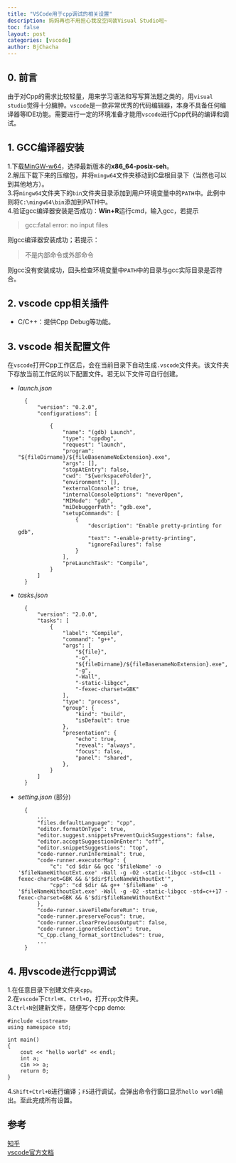 ```yaml
---
title: "VSCode用于cpp调试的相关设置"
description: 妈妈再也不用担心我没空间装Visual Studio啦~
toc: false
layout: post
categories: [vscode]
author: BjChacha
---
```


## 0. 前言

由于对Cpp的需求比较轻量，用来学习语法和写写算法题之类的，用`visual studio`觉得十分臃肿。`vscode`是一款非常优秀的代码编辑器，本身不具备任何编译器等IDE功能。需要进行一定的环境准备才能用`vscode`进行Cpp代码的编译和调试。

## 1. GCC编译器安装
 
1.下载[MinGW-w64](https://sourceforge.net/projects/mingw-w64/files/)，选择最新版本的**x86_64-posix-seh**。    
2.解压下载下来的压缩包，并将`mingw64`文件夹移动到C盘根目录下（当然也可以到其他地方）。  
3.将`mingw64`文件夹下的`bin`文件夹目录添加到用户环境变量中的`PATH`中。此例中则将`C:\mingw64\bin`添加到PATH中。  
4.验证gcc编译器安装是否成功：**Win+R**运行cmd，输入gcc，若提示  

> gcc:fatal error: no input files

则gcc编译器安装成功；若提示：

> 不是内部命令或外部命令    

则gcc没有安装成功，回头检查环境变量中`PATH`中的目录与gcc实际目录是否符合。

## 2. vscode cpp相关插件

- C/C++：提供Cpp Debug等功能。

## 3. vscode 相关配置文件

在`vscode`打开Cpp工作区后，会在当前目录下自动生成`.vscode`文件夹。该文件夹下存放当前工作区的以下配置文件。若无以下文件可自行创建。

- *launch.json*   
  
        {
            "version": "0.2.0",
            "configurations": [
            
                {
                    "name": "(gdb) Launch",
                    "type": "cppdbg",
                    "request": "launch",
                    "program": "${fileDirname}/${fileBasenameNoExtension}.exe",
                    "args": [],
                    "stopAtEntry": false,
                    "cwd": "${workspaceFolder}",
                    "environment": [],
                    "externalConsole": true,
                    "internalConsoleOptions": "neverOpen",
                    "MIMode": "gdb",
                    "miDebuggerPath": "gdb.exe",
                    "setupCommands": [
                        {
                            "description": "Enable pretty-printing for gdb",
                            "text": "-enable-pretty-printing",
                            "ignoreFailures": false
                        }
                    ],
                    "preLaunchTask": "Compile",
                }
            ]
        }

- *tasks.json*

        {
            "version": "2.0.0",
            "tasks": [
                {
                    "label": "Compile",
                    "command": "g++",
                    "args": [
                        "${file}",
                        "-o",
                        "${fileDirname}/${fileBasenameNoExtension}.exe",
                        "-g",
                        "-Wall",
                        "-static-libgcc",
                        "-fexec-charset=GBK"
                    ],
                    "type": "process",
                    "group": {
                        "kind": "build",
                        "isDefault": true
                    },
                    "presentation": {
                        "echo": true,
                        "reveal": "always",
                        "focus": false,
                        "panel": "shared",
                    },
                }
            ]
        }


- *setting.json* (部分)

        {
            ...
            "files.defaultLanguage": "cpp",
            "editor.formatOnType": true,
            "editor.suggest.snippetsPreventQuickSuggestions": false,
            "editor.acceptSuggestionOnEnter": "off",
            "editor.snippetSuggestions": "top",
            "code-runner.runInTerminal": true,
            "code-runner.executorMap": {
                "c": "cd $dir && gcc '$fileName' -o '$fileNameWithoutExt.exe' -Wall -g -O2 -static-libgcc -std=c11 -fexec-charset=GBK && &'$dir$fileNameWithoutExt'",
                "cpp": "cd $dir && g++ '$fileName' -o '$fileNameWithoutExt.exe' -Wall -g -O2 -static-libgcc -std=c++17 -fexec-charset=GBK && &'$dir$fileNameWithoutExt'"
            },
            "code-runner.saveFileBeforeRun": true,
            "code-runner.preserveFocus": true,
            "code-runner.clearPreviousOutput": false,
            "code-runner.ignoreSelection": true,
            "C_Cpp.clang_format_sortIncludes": true,
            ...
        }

## 4. 用vscode进行cpp调试
1.在任意目录下创建文件夹`cpp`。     
2.在`vscode`下`Ctrl+K`、`Ctrl+O`，打开`cpp`文件夹。   
3.`Ctrl+N`创建新文件，随便写个cpp demo:

    #include <iostream>
    using namespace std;

    int main()
    {
        cout << "hello world" << endl;
        int a;
        cin >> a;
        return 0;
    }

4.`Shift+Ctrl+B`进行编译；`F5`进行调试，会弹出命令行窗口显示`hello world`输出。至此完成所有设置。

## 参考
[知乎](https://www.zhihu.com/question/30315894)  
[vscode官方文档](https://code.visualstudio.com/docs/cpp/config-mingw)